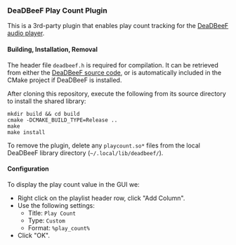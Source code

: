 
### DeaDBeeF Play Count Plugin

This is a 3rd-party plugin that enables play count tracking for the [DeaDBeeF
audio player](http://deadbeef.sourceforge.net/).


#### Building, Installation, Removal

The header file `deadbeef.h` is required for compilation. It can be retrieved
from either the [DeaDBeeF source code](https://github.com/DeaDBeeF-Player/deadbeef),
or is automatically included in the CMake project if DeaDBeeF is installed.

After cloning this repository, execute the following from its source directory
to install the shared library:
```
mkdir build && cd build
cmake -DCMAKE_BUILD_TYPE=Release ..
make
make install
```

To remove the plugin, delete any `playcount.so*` files from the local DeaDBeeF
library directory (`~/.local/lib/deadbeef/`).


#### Configuration

To display the play count value in the GUI we:
- Right click on the playlist header row, click "Add Column".
- Use the following settings:
    - Title: `Play Count`
    - Type: `Custom`
    - Format: `%play_count%`
- Click "OK".
